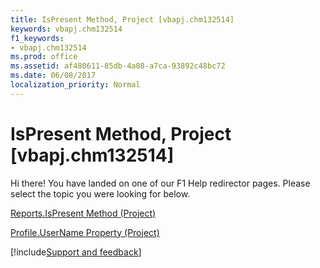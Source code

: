 ```yaml
---
title: IsPresent Method, Project [vbapj.chm132514]
keywords: vbapj.chm132514
f1_keywords:
- vbapj.chm132514
ms.prod: office
ms.assetid: af480611-85db-4a08-a7ca-93892c48bc72
ms.date: 06/08/2017
localization_priority: Normal
---
```



# IsPresent Method, Project [vbapj.chm132514]

Hi there! You have landed on one of our F1 Help redirector pages. Please select the topic you were looking for below.

[Reports.IsPresent Method (Project)](https://msdn.microsoft.com/library/6040d01a-d187-2f79-945d-1e85b3539a51%28Office.15%29.aspx)

[Profile.UserName Property (Project)](https://msdn.microsoft.com/library/8af2fe46-7218-39be-efd0-c7dd91f25ac7%28Office.15%29.aspx)

[!include[Support and feedback](~/includes/feedback-boilerplate.md)]